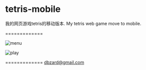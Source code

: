 tetris-mobile
=============

我的网页游戏tetris的移动版本. My tetris web game move to mobile. 


=============

![menu](https://raw.github.com/dbzard/tetris-mobile/master/screenshots/menu.png)


![play](https://raw.github.com/dbzard/tetris-mobile/master/screenshots/play.png)


=============
dbzard@gmail.com